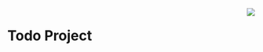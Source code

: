 <img align="right" src="https://gist.github.com/PatrickDevSantos/1d88571fc5c57f37f5743589106aaece#file-todo-project-logo-svg" />
<h1 align="left">Todo Project</h1>
